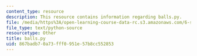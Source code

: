 ```yaml
---
content_type: resource
description: This resource contains information regarding balls.py.
file: /media/https%3A/open-learning-course-data-rc.s3.amazonaws.com/6-s095-programming-for-the-puzzled-january-iap-2018/867badb70a73fff0951e57b8cc552853_balls.py
file_type: text/python-source
resourcetype: Other
title: balls.py
uid: 867badb7-0a73-fff0-951e-57b8cc552853
---
```

